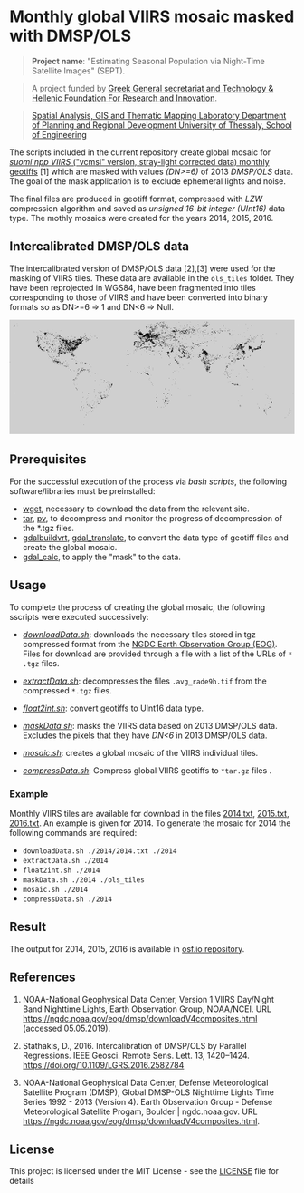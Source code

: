 # Monthly global VIIRS mosaic masked with DMSP/OLS 

> **Project name**: "Estimating Seasonal Population via Night-Time Satellite Images" (SEPT). 

> A project funded by [Greek General secretariat and Technology & Hellenic Foundation For Research and Innovation](http://www.gsrt.gr/).

> [Spatial Analysis, GIS and Thematic Mapping Laboratory
Department of Planning and Regional Development
University of Thessaly, School of Engineering](http://www.gislab.gr/)


The scripts included in the current repository create global mosaic for [*suomi npp VIIRS* ("vcmsl" version, stray-light corrected data) monthly geotiffs](https://ngdc.noaa.gov/eog/viirs/download_dnb_composites.html) [1] which
are masked with values *​​(DN>=6)* of 2013 *DMSP/OLS* data. The goal of the mask application is to exclude ephemeral lights and noise.

The final files are produced in geotiff format, compressed with *LZW* compression algorithm and saved as *unsigned 16-bit integer (UInt16)* data type.
The mothly mosaics were created for the years 2014, 2015, 2016.

## Intercalibrated DMSP/OLS data
The intercalibrated version of DMSP/OLS data [2],[3] were used for the masking of VIIRS tiles. 
These data are available in the `ols_tiles` folder. They have been reprojected in WGS84, have been fragmented into tiles corresponding to those of VIIRS and have been converted into binary formats so as DN>=6 => 1 and DN<6 => Null.

![](viirs.png)




## Prerequisites

For the successful execution of the process via *bash scripts*, the following software/libraries must be preinstalled:

* [wget](https://www.gnu.org/software/wget/), necessary to download the data from the relevant site.
* [tar](https://www.gnu.org/software/tar/), [pv](http://man7.org/linux/man-pages/man1/pv.1.html), to decompress and monitor the progress of decompression of the *.tgz files.
* [gdalbuildvrt](https://www.gdal.org/gdalbuildvrt.html), [gdal_translate](https://www.gdal.org/gdal_translate.html), to convert the data type of geotiff files and create the global mosaic.
* [gdal_calc](https://www.gdal.org/gdal_calc.html), to apply the "mask" to the data.


## Usage 

To complete the process of creating the global mosaic, the following sscripts were executed successively:

* *[downloadData.sh](downloadData.sh)*: downloads the necessary tiles stored in tgz compressed format from the [NGDC Earth Observation Group (EOG)](https://ngdc.noaa.gov/eog/index.html). Files for download are provided through a file with a list of the URLs of `* .tgz` files.

* *[extractData.sh](extract_data.sh)*: decompresses the files `.avg_rade9h.tif` from the compressed `*.tgz` files.

* *[float2int.sh](float2int.sh)*: convert geotiffs to UInt16 data type.

* *[maskData.sh](mask_data.sh)*: masks the VIIRS data based on 2013 DMSP/OLS data.
Excludes the pixels that they have *DN<6* in 2013 DMSP/OLS data.

* *[mosaic.sh](mosaic.sh)*: creates a global mosaic of the VIIRS individual tiles.

* *[compressData.sh](compressData.sh)*: Compress global VIIRS geotiffs to `*tar.gz` files .


### Example
Monthly VIIRS tiles are available for download in the files [2014.txt](2014.txt), [2015.txt](2015.txt), [2016.txt](2015.txt).
An example is given for 2014. To generate the mosaic for 2014 the following commands are required:

* `downloadData.sh ./2014/2014.txt ./2014`
* `extractData.sh ./2014`
* `float2int.sh ./2014`
* `maskData.sh ./2014 ./ols_tiles`
* `mosaic.sh ./2014`
* `compressData.sh ./2014`


## Result
The output for 2014, 2015, 2016 is available in [osf.io repository](https://osf.io/f43br/?view_only=393bbd74f86845af8438cd084c0a962d).


## References
1. NOAA-National Geophysical Data Center, Version 1 VIIRS Day/Night Band Nighttime Lights, Earth Observation Group, NOAA/NCEI. URL https://ngdc.noaa.gov/eog/dmsp/downloadV4composites.html (accessed 05.05.2019).

2. Stathakis, D., 2016. Intercalibration of DMSP/OLS by Parallel Regressions. IEEE Geosci. Remote Sens. Lett. 13, 1420–1424. https://doi.org/10.1109/LGRS.2016.2582784

3. NOAA-National Geophysical Data Center, Defense Meteorological Satellite Program (DMSP), Global DMSP-OLS Nighttime Lights Time Series 1992 - 2013 (Version 4). Earth Observation Group - Defense Meteorological Satellite Progam, Boulder | ngdc.noaa.gov. URL https://ngdc.noaa.gov/eog/dmsp/downloadV4composites.html.


## License

This project is licensed under the MIT License - see the [LICENSE](LICENSE) file for details


